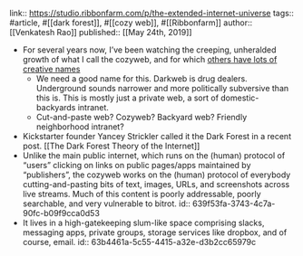link:: https://studio.ribbonfarm.com/p/the-extended-internet-universe
tags:: #article, #[[dark forest]], #[[cozy web]], #[[Ribbonfarm]]
author:: [[Venkatesh Rao]] 
published:: [[May 24th, 2019]]

- For several years now, I’ve been watching the creeping, unheralded growth of what I call the cozyweb, and for which [others have lots of creative names](https://twitter.com/vgr/status/1131963928685080577)
	- We need a good name for this. Darkweb is drug dealers. Underground sounds narrower and more politically subversive than this is. This is mostly just a private web, a sort of domestic-backyards intranet.
	- Cut-and-paste web? Cozyweb? Backyard web? Friendly neighborhood intranet?
- Kickstarter founder Yancey Strickler called it the Dark Forest in a recent post. [[The Dark Forest Theory of the Internet]]
- Unlike the main public internet, which runs on the (human) protocol of “users” clicking on links on public pages/apps maintained by “publishers”, the cozyweb works on the (human) protocol of everybody cutting-and-pasting bits of text, images, URLs, and screenshots across live streams. Much of this content is poorly addressable, poorly searchable, and very vulnerable to bitrot.
  id:: 639f53fa-3743-4c7a-90fc-b09f9cca0d53
- It lives in a high-gatekeeping slum-like space comprising slacks, messaging apps, private groups, storage services like dropbox, and of course, email.
  id:: 63b4461a-5c55-4415-a32e-d3b2cc65979c
